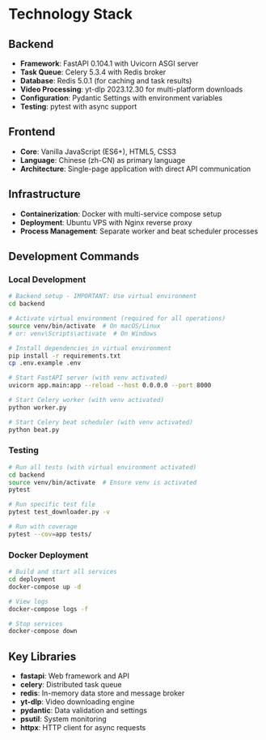 # Technology Stack

## Backend
- **Framework**: FastAPI 0.104.1 with Uvicorn ASGI server
- **Task Queue**: Celery 5.3.4 with Redis broker
- **Database**: Redis 5.0.1 (for caching and task results)
- **Video Processing**: yt-dlp 2023.12.30 for multi-platform downloads
- **Configuration**: Pydantic Settings with environment variables
- **Testing**: pytest with async support

## Frontend
- **Core**: Vanilla JavaScript (ES6+), HTML5, CSS3
- **Language**: Chinese (zh-CN) as primary language
- **Architecture**: Single-page application with direct API communication

## Infrastructure
- **Containerization**: Docker with multi-service compose setup
- **Deployment**: Ubuntu VPS with Nginx reverse proxy
- **Process Management**: Separate worker and beat scheduler processes

## Development Commands

### Local Development
```bash
# Backend setup - IMPORTANT: Use virtual environment
cd backend

# Activate virtual environment (required for all operations)
source venv/bin/activate  # On macOS/Linux
# or: venv\Scripts\activate  # On Windows

# Install dependencies in virtual environment
pip install -r requirements.txt
cp .env.example .env

# Start FastAPI server (with venv activated)
uvicorn app.main:app --reload --host 0.0.0.0 --port 8000

# Start Celery worker (with venv activated)
python worker.py

# Start Celery beat scheduler (with venv activated)
python beat.py
```

### Testing
```bash
# Run all tests (with virtual environment activated)
cd backend
source venv/bin/activate  # Ensure venv is activated
pytest

# Run specific test file
pytest test_downloader.py -v

# Run with coverage
pytest --cov=app tests/
```

### Docker Deployment
```bash
# Build and start all services
cd deployment
docker-compose up -d

# View logs
docker-compose logs -f

# Stop services
docker-compose down
```

## Key Libraries
- **fastapi**: Web framework and API
- **celery**: Distributed task queue
- **redis**: In-memory data store and message broker
- **yt-dlp**: Video downloading engine
- **pydantic**: Data validation and settings
- **psutil**: System monitoring
- **httpx**: HTTP client for async requests